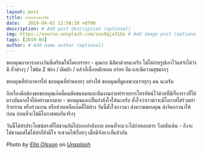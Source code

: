 ```yaml
---
layout: post
title: อาหารกลางวัน
date:   2019-04-02 11:58:18 +0700
description: # Add post description (optional)
img: https://source.unsplash.com/sosOqjx31Go # Add image post (optional)
tags: [2019-04]
author: # Add name author (optional)
---
```

ขอบคุณอาหารกลางวันที่เตรียมให้โดยภรรยา - คุณกบ นิสิตาด้วยนะครับ ไม่ได้ถ่ายรูปเอาไว้แต่จำได้ว่ามี ถั่วต่างๆ / ไข่ต้ม 2 ฟอง / ผัดผัก / แล้วก็เนื้อหมักทอด อร่อย อิ่ม และมีความสุขมากๆ

ขอบคุณที่ทำอาหารให้ ขอบคุณที่ทำหลายๆ อย่างให้ ขอบคุณที่ดูแลพวกเราทุกๆ คน <i class="fa fa-heart" style="color:plum"></i> นะครับ

อีกเรื่องคือต้องขอขอบคุณเอ๊ดดี้คนตัดขนหมาและทีมงานถ่ายทำรายการโทรทัศน์ไว้ด้วยที่มีเรื่องราวที่ให้แรงบันดาลใจได้อย่างมากมาย - ขอบคุณและเป็นกำลังใจให้นะครับ ตั้งใจว่าเราน่าจะมีโอกาสได้ร่วมทำกิจกรรม หรือร่วมงาน หรือช่วยเหลือเอ๊ดดี้ได้บ้าง วันนี้ตั้งใจภาวนา ส่งความขอบคุณ ส่งจิตภาวนาให้ก่อน ก่อนที่จะได้มีโอกาสพบกันจริงๆ <i class="fa fa-child" style="color:plum"></i>

วันนี้ได้ทำประโยชน์ตรงที่ได้ชวนกันไปออกกำลังกาย ตอนที่จะแวะไปถ่ายเอกสาร วิ่งสลับเดิน - ถึงจะได้ชวนแต่ไม่ได้ทำก็ยังดีใจ จะชวนไปเรื่อยๆ เมื่อมีจังหวะก็แล้วกัน

*Photo by [Ella Olsson](https://unsplash.com/@ellaolsson) on [Unsplash](https://unsplash.com)*
